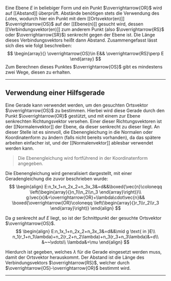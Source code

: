 Eine Ebene $E$ in beliebiger Form und ein Punkt $\overrightarrow{OR}$ wird auf [[Abstand]] überprüft.
Abstände benötigen stets die Verwendung des *Lot*es, wodurch hier ein Punkt mit dem [[Ortsvektor(en)]] $\overrightarrow{OS}$ auf der [[Ebene(n)]] gesucht wird, dessen [[Verbindungsvektor(en)]] zum anderem Punkt (also $\overrightarrow{RS}$ oder $\overrightarrow{SR}$) senkrecht gegen der Ebene ist. Die Länge dieses Verbindungsvektors heißt dann Abstand.
Zusammengefasst lässt sich dies wie folgt beschreiben:
$$
\begin{array}{}
	\overrightarrow{OS}\in E&& \overrightarrow{RS}\perp E
\end{array}
$$
Zum Berechnen dieses Punktes $\overrightarrow{OS}$ gibt es mindestens zwei Wege, diesen zu erhalten.

---
## Verwendung einer Hilfsgerade
Eine Gerade kann verwendet werden, um den gesuchten Ortsvektor $\overrightarrow{OS}$ zu bestimmen. Hierbei wird diese Gerade durch den Punkt $\overrightarrow{OR}$ gestützt, und mit einem zur Ebene senkrechten Richtungsvektor versehen. Einer dieser Richtungsvektoren ist der [[Normalenvektor]] der Ebene, da dieser senkrecht zu dieser liegt.
An dieser Stelle ist es sinnvoll, die Ebenengleichung in die Normalen oder Koordinatenform zu ändern (falls nicht bereits vorhanden), da das spätere arbeiten einfacher ist, und der [[Normalenvektor]] ablesbar verwendet werden kann.
>Die Ebenengleichung wird fortführend in der Koordinatenform angegeben.

Die Ebenengleichung wird generalisiert dargestellt, mit einer Geradengleichung die zuvor beschrieben wurde:
$$
\begin{align}
	E:n_1x_1+n_2x_2+n_3x_3&=d&&\boxed{\vec{n}\coloneqq
	\left(\begin{array}{}n_1\\n_2\\n_3
	\end{array}\right)}\\
	g:\vec{x}&=\overrightarrow{OR}+\lambda\cdot\vec{n}&&
		\boxed{\overrightarrow{OR}\coloneqq
	\left(\begin{array}{}r_1\\r_2\\r_3
	\end{array}\right)}
\end{align}
$$

Da $g$ senkrecht auf $E$ liegt, so ist der Schnittpunkt der gesuchte Ortsvektor $\overrightarrow{OS}$.
$$
\begin{align}
	E:n_1x_1+n_2x_2+n_3x_3&=d&&\mid g \text{ in }E\\
	n_1(r_1+n_1\lambda)+n_2(r_2+n_2\lambda)+n_3(r_3+n_3\lambda)&=d\\
	&~~\vdots\\
	\lambda&=\mu
\end{align}
$$

Hierdurch ist gegeben, welches $\lambda$ für die Gerade eingesetzt werden muss, damit der Ortsvektor herauskommt.
Der Abstand ist die Länge des Verbindungsvektors $\overrightarrow{RS}$, welcher durch $\overrightarrow{OS}-\overrightarrow{OR}$ bestimmt wird.

---
